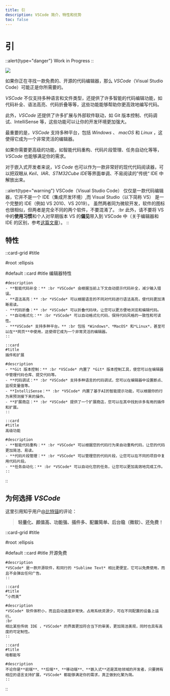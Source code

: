 ```yaml
---
title: 引
description: VSCode 简介、特性和优势
toc: false
---
```


# 引

::alert{type="danger"}
Work in Progress
::



![](/img/3/0/VSCode-Icon.png)

如果你正在寻找一款免费的、开源的代码编辑器，那么 *VSCode*（Visual Studio Code）可能正是你所需要的。

*VSCode* 不仅支持多种语言和文件类型，还提供了许多智能的代码编辑功能，如代码补全、语法高亮、代码折叠等等，这些功能能够帮助你更高效地编写代码。

此外，*VSCode* 还提供了许多扩展与外部软件联动，如 Git 版本控制、代码调试、IntelliSense 等，这些功能可以让你的开发环境更加强大。

最重要的是，*VSCode* 支持多种平台，包括 *Windows* 、 *macOS* 和 *Linux* ，这使得它成为一个非常灵活的编辑器。

如果你需要更高级的功能，如智能代码重构、代码片段管理、任务自动化等等，*VSCode* 也能够满足你的需求。

对于嵌入式开发者来说，*VS Code* 也可以作为一款非常好的现代代码阅读器，可以把双眼从 *Keil*、*IAR*、*STM32Cube IDE*等界面单调、不易阅读的”传统“ IDE 中解放出来。

::alert{type="warning"}
VSCode（Visual Studio Code） 仅仅是一款代码编辑器，它并不是一个 IDE（集成开发环境）,而 Visual Studio（以下简称 VS） 是一个完整的 IDE（例如 VS 2010、VS 2019）。
虽然两者同为微软开发，软件的图标也很相似，但两者是完全不同的两个软件，不要混淆了。
:br
此外，请不要将 VS 中的**使用习惯**和个人对早期版本 VS 的**偏见**带入到 VSCode 中（关于编辑器和 IDE 的区别，参考[这篇文章](https://book.crifan.com/books/editor_ide_summary/website/editor_ide_intro/)）。
::

## 特性

::card-grid
#title

#root
:ellipsis

#default
    ::card
    #title
    编辑器特性

    #description
    - **智能代码补全：** :br *VSCode* 会根据当前上下文自动提示代码补全，减少输入错误。
    - **语法高亮：** :br *VSCode* 可以根据语言的不同对代码进行语法高亮，使代码更加清晰易读。
    - **代码折叠：** :br *VSCode* 可以折叠代码块，让您可以更方便地浏览和编辑代码。
    - **自动格式化：** :br *VSCode* 可以自动格式化代码，保持代码风格的一致性和可读性。
    - ***VSCode* 支持多种平台。** :br 包括 *Windows*、*MacOS* 和*Linux*，甚至可以在**网页**中使用，这使得它成为一个非常灵活的编辑器。
    ::

    ::card
    #title
    插件和扩展

    #description
    - **Git 版本控制：** :br *VSCode* 内置了 *Git* 版本控制工具，使您可以在编辑器中管理代码仓库、提交代码等。
    - **代码调试：** :br *VSCode* 支持多种语言的代码调试，您可以在编辑器中设置断点、监视变量值等。
    - **IntelliSense：** :br *VSCode* 内置了基于AI的智能提示功能，可以根据你的行为来预测接下来的操作。
    - **扩展商店：** :br *VSCode* 提供了一个扩展商店，您可以在其中找到许多有用的插件和扩展。
    ::

    ::card
    #title
    高级功能

    #description
    - **智能代码重构：** :br *VSCode* 可以根据您的代码行为来自动重构代码，让您的代码更加简洁、易读。
    - **代码片段管理：** :br *VSCode* 可以管理您的代码片段，让您可以在不同的项目中复用代码片段。
    - **任务自动化：** :br *VSCode* 可以自动化您的任务，让您可以更加高效地完成工作。
    ::
::


## 为何选择 *VSCode*

这里引用知乎用户[@比特锚](https://www.zhihu.com/question/365621890/answer/1050772881)的评论：
> **轻量化、颜值高、功能强、插件多、配置简单、后台稳（微软）、还免费！**

::card-grid
#title

#root
:ellipsis

#default
    ::card
    #title
    开源免费

    #description
    *VSCode* 是一款开源软件，和同行的 *Sublime Text* 相比更便宜，它可以免费使用，而且不会弹出任何广告。
    ::

    ::card
    #title
    ”小而美“

    #description
    *VSCode* 软件体积小，而且启动速度非常快，占用系统资源少，可在不同配置的设备上运行。
    :br
    相比某些传统 IDE ，*VSCode* 的界面更加符合当下的审美，更加简洁美观，同时也具有高度的可定制性。
    ::

    ::card
    #title
    啥都能写

    #description
    不论你是**前端**、**后端**、**移动端**、**嵌入式**还是其他领域的开发者，只要拥有相应的语言支持扩展，*VSCode* 都能够满足你的需求，真正做到化繁为简。
    ::

::